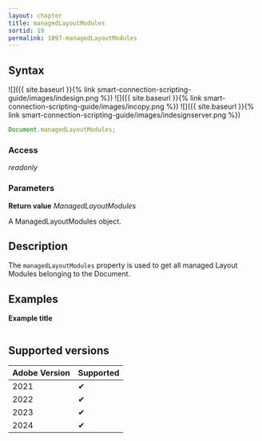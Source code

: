 ```yaml
---
layout: chapter
title: managedLayoutModules
sortid: 19
permalink: 1097-managedLayoutModules
---
```


## Syntax

![]({{ site.baseurl }}{% link smart-connection-scripting-guide/images/indesign.png %}) ![]({{ site.baseurl }}{% link smart-connection-scripting-guide/images/incopy.png %}) ![]({{ site.baseurl }}{% link smart-connection-scripting-guide/images/indesignserver.png %})

```javascript
Document.managedLayoutModules;
```

### Access

_readonly_

### Parameters

**Return value** _ManagedLayoutModules_

A ManagedLayoutModules object.

## Description

The `managedLayoutModules` property is used to get all managed Layout Modules belonging to the Document.

## Examples

**Example title**

```javascript

```

## Supported versions

| Adobe Version | Supported |
| ------------- | --------- |
| 2021          | ✔         |
| 2022          | ✔         |
| 2023          | ✔         |
| 2024          | ✔         |
